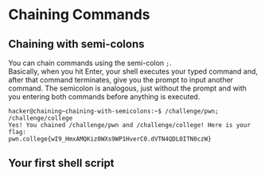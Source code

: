 # Chaining Commands

## Chaining with semi-colons

You can chain commands using the semi-colon `;`.
<br>
Basically, when you hit Enter, your shell executes your typed command and, 
after that command terminates, give you the prompt to input another command. 
The semicolon is analogous, 
just without the prompt and with you entering both commands before anything is executed.

```
hacker@chaining~chaining-with-semicolons:~$ /challenge/pwn; /challenge/college
Yes! You chained /challenge/pwn and /challenge/college! Here is your flag:
pwn.college{wI9_HmxAMQKiz0WXs9WP1HverC0.dVTN4QDL0ITN0czW}
```

## Your first shell script

